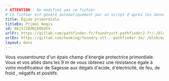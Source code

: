 ```yaml
---
# ATTENTION : Ne modifiez pas ce fichier
# Ce fichier est généré automatiquement par un script d'après les données du module Foundry VTT officiel et de sa traduction
title: Égide primordiale
titleEn: Primal Aegis
id: AbjVJIBdNjbQbVnV
urlFr: https://gitlab.com/pathfinder-fr/foundryvtt-pathfinder2-fr/-/blob/master/data/feats/AbjVJIBdNjbQbVnV.htm
urlEn: https://gitlab.com/hooking/foundry-vtt---pathfinder-2e/-/blob/master/packs/data/feats.db/primal-aegis.json
layout: dons
---
```

Vous vousentourez d'un épais champ d'énergie protectrice primordiale. Vous et vos alliés dans les 9 m de vous obtenez une résistance égale à votre modificateur de Sagesse aux dégats d'acide, d'électricité, de feu, de froid , négatifs et positifs.
